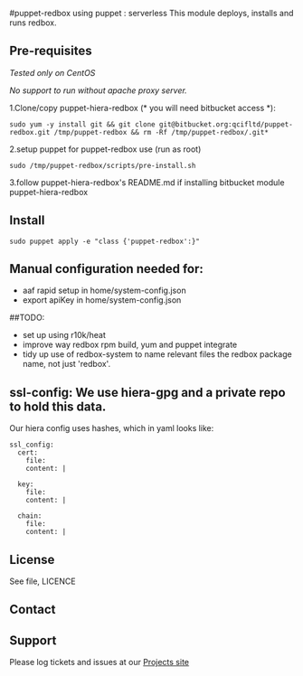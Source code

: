 #puppet-redbox using puppet : serverless
This module deploys, installs and runs redbox.

## Pre-requisites
*Tested only on CentOS*

*No support to run without apache proxy server.*


1.Clone/copy puppet-hiera-redbox (* you will need bitbucket access *):
```
sudo yum -y install git && git clone git@bitbucket.org:qcifltd/puppet-redbox.git /tmp/puppet-redbox && rm -Rf /tmp/puppet-redbox/.git*
```
2.setup puppet for puppet-redbox use (run as root)
```
sudo /tmp/puppet-redbox/scripts/pre-install.sh
```

3.follow puppet-hiera-redbox's README.md if installing bitbucket module puppet-hiera-redbox

## Install
```
sudo puppet apply -e "class {'puppet-redbox':}"
```

## Manual configuration needed for:
* aaf rapid setup in home/system-config.json
* export apiKey in home/system-config.json

##TODO:
* set up using r10k/heat
* improve way redbox rpm build, yum and puppet integrate
* tidy up use of redbox-system to name relevant files the redbox package name, not just 'redbox'.

## ssl-config: We use hiera-gpg and a private repo to hold this data.
Our hiera config uses hashes, which in yaml looks like:
```
ssl_config:
  cert:
  	file:
    content: |
    
  key:
  	file:
    content: |
    
  chain:
  	file:
    content: |
```
License
-------
See file, LICENCE

Contact
-------


Support
-------

Please log tickets and issues at our [Projects site](http://projects.example.com)
